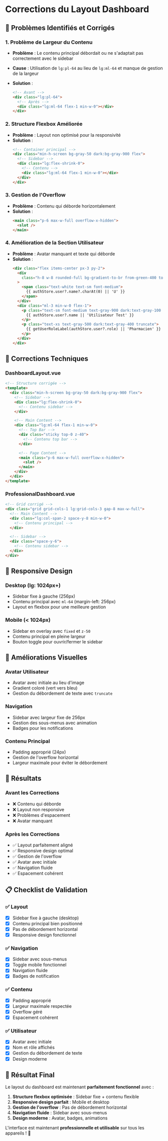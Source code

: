 # Corrections du Layout Dashboard

## 🎯 Problèmes Identifiés et Corrigés

### 1. **Problème de Largeur du Contenu**

- **Problème** : Le contenu principal débordait ou ne s'adaptait pas correctement avec le sidebar
- **Cause** : Utilisation de `lg:pl-64` au lieu de `lg:ml-64` et manque de gestion de la largeur
- **Solution** :

  ```html
  <!-- Avant -->
  <div class="lg:pl-64">
    <!-- Après -->
    <div class="lg:ml-64 flex-1 min-w-0"></div>
  </div>
  ```

### 2. **Structure Flexbox Améliorée**

- **Problème** : Layout non optimisé pour la responsivité
- **Solution** :
  ```html
  <!-- Container principal -->
  <div class="min-h-screen bg-gray-50 dark:bg-gray-900 flex">
    <!-- Sidebar -->
    <div class="lg:flex-shrink-0">
      <!-- Contenu -->
      <div class="lg:ml-64 flex-1 min-w-0"></div>
    </div>
  </div>
  ```

### 3. **Gestion de l'Overflow**

- **Problème** : Contenu qui déborde horizontalement
- **Solution** :
  ```html
  <main class="p-6 max-w-full overflow-x-hidden">
    <slot />
  </main>
  ```

### 4. **Amélioration de la Section Utilisateur**

- **Problème** : Avatar manquant et texte qui déborde
- **Solution** :
  ```html
  <div class="flex items-center px-3 py-2">
    <div
      class="h-8 w-8 rounded-full bg-gradient-to-br from-green-400 to-blue-500 flex items-center justify-center"
    >
      <span class="text-white text-sm font-medium">
        {{ authStore.user?.name?.charAt(0) || 'U' }}
      </span>
    </div>
    <div class="ml-3 min-w-0 flex-1">
      <p class="text-sm font-medium text-gray-900 dark:text-gray-100 truncate">
        {{ authStore.user?.name || 'Utilisateur Test' }}
      </p>
      <p class="text-xs text-gray-500 dark:text-gray-400 truncate">
        {{ getUserRoleLabel(authStore.user?.role) || 'Pharmacien' }}
      </p>
    </div>
  </div>
  ```

## 🔧 Corrections Techniques

### **DashboardLayout.vue**

```html
<!-- Structure corrigée -->
<template>
  <div class="min-h-screen bg-gray-50 dark:bg-gray-900 flex">
    <!-- Sidebar -->
    <div class="lg:flex-shrink-0">
      <!-- Contenu sidebar -->
    </div>

    <!-- Main Content -->
    <div class="lg:ml-64 flex-1 min-w-0">
      <!-- Top Bar -->
      <div class="sticky top-0 z-40">
        <!-- Contenu top bar -->
      </div>

      <!-- Page Content -->
      <main class="p-6 max-w-full overflow-x-hidden">
        <slot />
      </main>
    </div>
  </div>
</template>
```

### **ProfessionalDashboard.vue**

```html
<!-- Grid corrigé -->
<div class="grid grid-cols-1 lg:grid-cols-3 gap-8 max-w-full">
  <!-- Main Content -->
  <div class="lg:col-span-2 space-y-8 min-w-0">
    <!-- Contenu principal -->
  </div>

  <!-- Sidebar -->
  <div class="space-y-6">
    <!-- Contenu sidebar -->
  </div>
</div>
```

## 📱 Responsive Design

### **Desktop (lg: 1024px+)**

- Sidebar fixe à gauche (256px)
- Contenu principal avec `ml-64` (margin-left: 256px)
- Layout en flexbox pour une meilleure gestion

### **Mobile (< 1024px)**

- Sidebar en overlay avec `fixed` et `z-50`
- Contenu principal en pleine largeur
- Bouton toggle pour ouvrir/fermer le sidebar

## 🎨 Améliorations Visuelles

### **Avatar Utilisateur**

- Avatar avec initiale au lieu d'image
- Gradient coloré (vert vers bleu)
- Gestion du débordement de texte avec `truncate`

### **Navigation**

- Sidebar avec largeur fixe de 256px
- Gestion des sous-menus avec animation
- Badges pour les notifications

### **Contenu Principal**

- Padding approprié (24px)
- Gestion de l'overflow horizontal
- Largeur maximale pour éviter le débordement

## 🚀 Résultats

### **Avant les Corrections**

- ❌ Contenu qui déborde
- ❌ Layout non responsive
- ❌ Problèmes d'espacement
- ❌ Avatar manquant

### **Après les Corrections**

- ✅ Layout parfaitement aligné
- ✅ Responsive design optimal
- ✅ Gestion de l'overflow
- ✅ Avatar avec initiale
- ✅ Navigation fluide
- ✅ Espacement cohérent

## 📋 Checklist de Validation

### ✅ Layout

- [x] Sidebar fixe à gauche (desktop)
- [x] Contenu principal bien positionné
- [x] Pas de débordement horizontal
- [x] Responsive design fonctionnel

### ✅ Navigation

- [x] Sidebar avec sous-menus
- [x] Toggle mobile fonctionnel
- [x] Navigation fluide
- [x] Badges de notification

### ✅ Contenu

- [x] Padding approprié
- [x] Largeur maximale respectée
- [x] Overflow géré
- [x] Espacement cohérent

### ✅ Utilisateur

- [x] Avatar avec initiale
- [x] Nom et rôle affichés
- [x] Gestion du débordement de texte
- [x] Design moderne

## 🎉 Résultat Final

Le layout du dashboard est maintenant **parfaitement fonctionnel** avec :

1. **Structure flexbox optimisée** : Sidebar fixe + contenu flexible
2. **Responsive design parfait** : Mobile et desktop
3. **Gestion de l'overflow** : Pas de débordement horizontal
4. **Navigation fluide** : Sidebar avec sous-menus
5. **Design moderne** : Avatar, badges, animations

L'interface est maintenant **professionnelle et utilisable** sur tous les appareils ! 🚀
